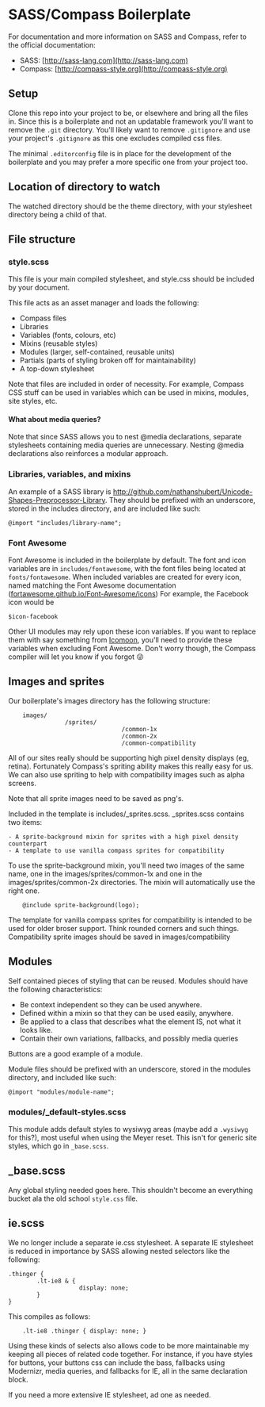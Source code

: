 # SASS/Compass Boilerplate

For documentation and more information on SASS and Compass, refer to the official documentation:

* SASS: [http://sass-lang.com](http://sass-lang.com)
* Compass: [http://compass-style.org](http://compass-style.org)

## Setup

Clone this repo into your project to be, or elsewhere and bring all the files in. Since this is a boilerplate and not an updatable framework you'll want to remove the `.git` directory. You'll likely want to remove `.gitignore` and use your project's `.gitignore` as this one excludes compiled css files.

The minimal `.editorconfig` file is in place for the development of the boilerplate and you may prefer a more specific one from your project too.

## Location of directory to watch

The watched directory should be the theme directory, with your stylesheet directory being a child of that.

## File structure

### style.scss

This file is your main compiled stylesheet, and style.css should be included by your document.

This file acts as an asset manager and loads the following:

* Compass files
* Libraries
* Variables (fonts, colours, etc)
* Mixins (reusable styles)
* Modules (larger, self-contained, reusable units)
* Partials (parts of styling broken off for maintainability)
* A top-down stylesheet

Note that files are included in order of necessity. For example, Compass CSS stuff can be used in variables which can be used in mixins, modules, site styles, etc.

#### What about media queries?
Note that since SASS allows you to nest @media declarations, separate stylesheets containing media queries are unnecessary. Nesting @media declarations also reinforces a modular approach.

### Libraries, variables, and mixins

An example of a SASS library is http://github.com/nathanshubert/Unicode-Shapes-Preprocessor-Library.
They should be prefixed with an underscore, stored in the includes directory,
and are included like such:

	@import "includes/library-name";

### Font Awesome

Font Awesome is included in the boilerplate by default. The font and icon variables are in `includes/fontawesome`, with the font files being located at `fonts/fontawesome`. When included variables are created for every icon, named matching the Font Awesome documentation ([fortawesome.github.io/Font-Awesome/icons](http://fortawesome.github.io/Font-Awesome/icons/)) For example, the Facebook icon would be

	$icon-facebook

Other UI modules may rely upon these icon variables. If you want to replace them with say something from [Icomoon](https://icomoon.io/app), you'll need to provide these variables when excluding Font Awesome. Don't worry though, the Compass compiler will let you know if you forgot 😜


## Images and sprites

Our boilerplate's images directory has the following structure:

		images/
					/sprites/
									/common-1x
									/common-2x
									/common-compatibility

All of our sites really should be supporting high pixel density displays (eg, retina). Fortunately Compass's
spriting ability makes this really easy for us. We can also use spriting to help with compatibility images
such as alpha screens.

Note that all sprite images need to be saved as png's.

Included in the template is includes/_sprites.scss. _sprites.scss contains two items:

	- A sprite-background mixin for sprites with a high pixel density counterpart
	- A template to use vanilla compass sprites for compatibility


To use the sprite-background mixin, you'll need two images of the same name, one in the
images/sprites/common-1x and one in the images/sprites/common-2x directories. The mixin will automatically
use the right one.

		@include sprite-background(logo);

The template for vanilla compass sprites for compatibility is intended to be used for
older broser support. Think rounded corners and such things. Compatibility sprite images
should be saved in images/compatibility


## Modules

Self contained pieces of styling that can be reused.
Modules should have the following characteristics:

* Be context independent so they can be used anywhere.
* Defined within a mixin so that they can be used easily, anywhere.
* Be applied to a class that describes what the element IS, not what it looks like.
* Contain their own variations, fallbacks, and possibly media queries

Buttons are a good example of a module.

Module files should be prefixed with an underscore, stored in the modules directory,
and included like such:

	@import "modules/module-name";

### modules/_default-styles.scss

This module adds default styles to wysiwyg areas (maybe add a `.wysiwyg` for this?), most useful when using the Meyer reset. This isn't for generic site styles, which go in `_base.scss`.

## _base.scss

Any global styling needed goes here. This shouldn't become an everything bucket ala the old school `style.css` file.

## ie.scss

We no longer include a separate ie.css stylesheet. A separate IE stylesheet is reduced in importance by SASS allowing nested selectors like the following:

	.thinger {
			.lt-ie8 & {
						display: none;
			}
	}

This compiles as follows:

		.lt-ie8 .thinger { display: none; }

Using these kinds of selects also allows code to be more maintainable my keeping all pieces of related code together. For instance, if you have styles for buttons, your buttons css can include the bass, fallbacks using Modernizr, media queries, and fallbacks for IE, all in the same declaration block.

If you need a more extensive IE stylesheet, ad one as needed.
